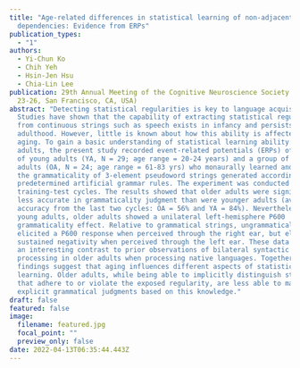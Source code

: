```yaml
---
title: "Age-related differences in statistical learning of non-adjacent
  dependencies: Evidence from ERPs"
publication_types:
  - "1"
authors:
  - Yi-Chun Ko
  - Chih Yeh
  - Hsin-Jen Hsu
  - Chia-Lin Lee
publication: 29th Annual Meeting of the Cognitive Neuroscience Society. (April
  23-26, San Francisco, CA, USA)
abstract: "Detecting statistical regularities is key to language acquisition.
  Studies have shown that the capability of extracting statistical regularities
  from continuous strings such as speech exists in infancy and persists into
  adulthood. However, little is known about how this ability is affected by
  aging. To gain a basic understanding of statistical learning ability of older
  adults, the present study recorded event-related potentials (ERPs) of a group
  of young adults (YA, N = 29; age range = 20-24 years) and a group of older
  adults (OA, N = 24; age range = 61-83 yrs) who monaurally learned and judged
  the grammaticality of 3-element pseudoword strings generated according to
  predetermined artificial grammar rules. The experiment was conducted in four
  training-test cycles. The results showed that older adults were significantly
  less accurate in grammaticality judgment than were younger adults (averaged
  accuracy from the last two cycles: OA = 56% and YA = 84%). Nevertheless, like
  young adults, older adults showed a unilateral left-hemisphere P600
  grammaticality effect. Relative to grammatical strings, ungrammatical strings
  elicited a P600 response when perceived through the right ear, but elicited a
  sustained negativity when perceived through the left ear. These data present
  an interesting contrast to prior observations of bilateral syntactic
  processing in older adults when processing native languages. Together, these
  findings suggest that aging influences different aspects of statistical
  learning. Older adults, while being able to implicitly distinguish strings
  that adhere to or violate the exposed regularity, are less able to make
  explicit grammatical judgments based on this knowledge."
draft: false
featured: false
image:
  filename: featured.jpg
  focal_point: ""
  preview_only: false
date: 2022-04-13T06:35:44.443Z
---
```

